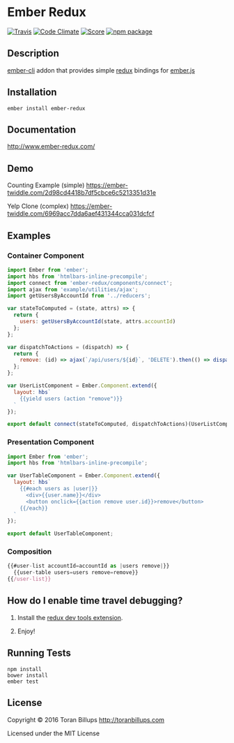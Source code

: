 # Ember Redux

[![Travis][build-badge]][build] [![Code Climate][climate-badge]][climate] [![Score][score-badge]][score] [![npm package][npm-badge]][npm]

## Description

[ember-cli][] addon that provides simple [redux][] bindings for [ember.js][]

## Installation

```
ember install ember-redux
```

## Documentation

http://www.ember-redux.com/

## Demo

Counting Example (simple)
https://ember-twiddle.com/2d98cd4418b7df5cbce6c5213351d31e

Yelp Clone (complex)
https://ember-twiddle.com/6969acc7dda6aef431344cca031dcfcf

## Examples

### Container Component

```js
import Ember from 'ember';
import hbs from 'htmlbars-inline-precompile';
import connect from 'ember-redux/components/connect';
import ajax from 'example/utilities/ajax';
import getUsersByAccountId from '../reducers';

var stateToComputed = (state, attrs) => {
  return {
    users: getUsersByAccountId(state, attrs.accountId)
  };
};

var dispatchToActions = (dispatch) => {
  return {
    remove: (id) => ajax(`/api/users/${id}`, 'DELETE').then(() => dispatch({type: 'REMOVE_USER', id: id}))
  };
};

var UserListComponent = Ember.Component.extend({
  layout: hbs`
    {{yield users (action "remove")}}
  `
});

export default connect(stateToComputed, dispatchToActions)(UserListComponent);
```

### Presentation Component

```js
import Ember from 'ember';
import hbs from 'htmlbars-inline-precompile';

var UserTableComponent = Ember.Component.extend({
  layout: hbs`
    {{#each users as |user|}}
      <div>{{user.name}}</div>
      <button onclick={{action remove user.id}}>remove</button>
    {{/each}}
  `
});

export default UserTableComponent;
```

### Composition

```js
{{#user-list accountId=accountId as |users remove|}}
  {{user-table users=users remove=remove}}
{{/user-list}}
```

## How do I enable time travel debugging?

1. Install the [redux dev tools extension].

2. Enjoy!

## Running Tests

    npm install
    bower install
    ember test

## License

Copyright © 2016 Toran Billups http://toranbillups.com

Licensed under the MIT License

[build-badge]: https://travis-ci.org/ember-redux/ember-redux.svg?branch=master
[build]: https://travis-ci.org/ember-redux/ember-redux

[npm-badge]: https://img.shields.io/npm/v/ember-redux.svg?style=flat-square
[npm]: https://www.npmjs.org/package/ember-redux

[climate-badge]: https://codeclimate.com/github/ember-redux/ember-redux/badges/gpa.svg
[climate]: https://codeclimate.com/github/ember-redux/ember-redux

[score-badge]: http://emberobserver.com/badges/ember-redux.svg
[score]: http://emberobserver.com/addons/ember-redux

[ember-cli]: http://www.ember-cli.com/
[ember.js]: http://emberjs.com/
[redux]: https://github.com/rackt/redux/

[redux dev tools extension]: https://github.com/zalmoxisus/redux-devtools-extension

